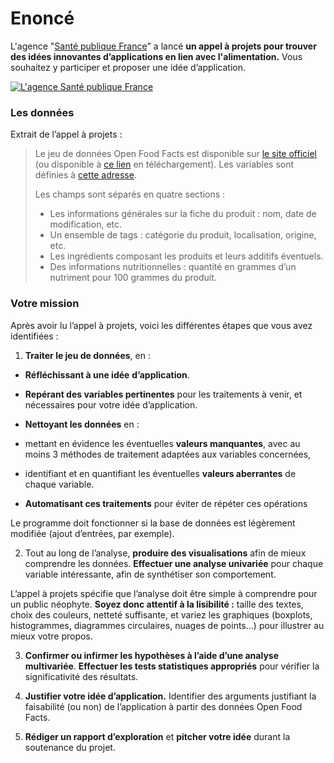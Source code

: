 # Enoncé

L'agence "[Santé publique France](http://www.santepubliquefrance.fr/)" a lancé **un appel à projets pour trouver des idées innovantes d’applications en lien avec l'alimentation.**  Vous souhaitez y participer et proposer une idée d’application.

[![L'agence Santé publique France](https://user.oc-static.com/upload/2019/02/23/15509423491012_logo.png)](https://user.oc-static.com/upload/2019/02/23/15509423491012_logo.png)

### Les données

Extrait de l’appel à projets :

> Le jeu de données Open Food Facts est disponible sur  [le site officiel](https://world.openfoodfacts.org/)  (ou disponible à  [ce lien](https://s3-eu-west-1.amazonaws.com/static.oc-static.com/prod/courses/files/parcours-data-scientist/P2/fr.openfoodfacts.org.products.csv.zip)  en téléchargement). Les variables sont définies à  [cette adresse](https://world.openfoodfacts.org/data/data-fields.txt).
> 
> Les champs sont séparés en quatre sections :
> 
> -   Les informations générales sur la fiche du produit : nom, date de modification, etc.
> -   Un ensemble de tags : catégorie du produit, localisation, origine, etc.
> -   Les ingrédients composant les produits et leurs additifs éventuels.
> -   Des informations nutritionnelles : quantité en grammes d’un nutriment pour 100 grammes du produit.

### Votre mission

Après avoir lu l’appel à projets, voici les différentes étapes que vous avez identifiées :

1)  **Traiter le jeu de données**, en :

-   **Réfléchissant à une idée**  **d’application**.
-   **Repérant des variables pertinentes**  pour les traitements à venir, et nécessaires pour votre idée d’application.
-   **Nettoyant les données**  en :

-   mettant en évidence les éventuelles  **valeurs manquantes**, avec au moins 3 méthodes de traitement adaptées aux variables concernées,
-   identifiant et en quantifiant les éventuelles  **valeurs aberrantes**  de chaque variable.

-   **Automatisant ces traitements**  pour éviter de répéter ces opérations

Le programme doit fonctionner si la base de données est légèrement modifiée (ajout d’entrées, par exemple).

2) Tout au long de l’analyse,  **produire des visualisations**  afin de mieux comprendre les données.  **Effectuer une analyse univariée**  pour chaque variable intéressante, afin de synthétiser son comportement.

L’appel à projets spécifie que l’analyse doit être simple à comprendre pour un public néophyte.  **Soyez donc attentif à la lisibilité :**  taille des textes, choix des couleurs, netteté suffisante, et variez les graphiques (boxplots, histogrammes, diagrammes circulaires, nuages de points…) pour illustrer au mieux votre propos.

3)  **Confirmer ou infirmer les hypothèses à l’aide d’une analyse multivariée**.  **Effectuer les tests statistiques appropriés**  pour vérifier la significativité des résultats.

4)  **Justifier votre idée d’application.**  Identifier des arguments justifiant la faisabilité (ou non) de l’application à partir des données Open Food Facts.

5)  **Rédiger un rapport d’exploration**  et  **pitcher votre idée**  durant la soutenance du projet.
